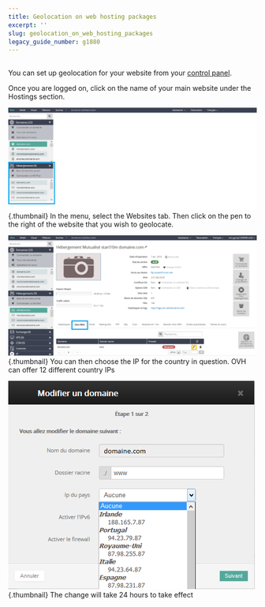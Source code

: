 ```yaml
---
title: Geolocation on web hosting packages
excerpt: ''
slug: geolocation_on_web_hosting_packages
legacy_guide_number: g1880
---
```



## 
You can set up geolocation for your website from your [control panel](https://www.ovh.com/manager/web/login/).

Once you are logged on, click on the name of your main website under the Hostings section.

![](images/img_2792.jpg){.thumbnail}
In the menu, select the Websites tab.
Then click on the pen to the right of the website that you wish to geolocate.

![](images/img_2793.jpg){.thumbnail}
You can then choose the IP for the country in question. 
OVH can offer 12 different country IPs

![](images/img_2794.jpg){.thumbnail}
The change will take 24 hours to take effect

